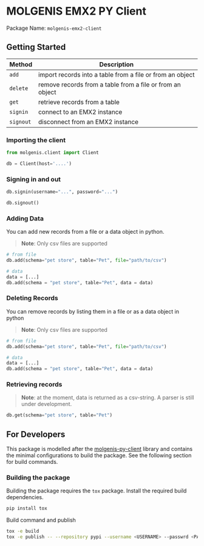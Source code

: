 # MOLGENIS EMX2 PY Client

Package Name: `molgenis-emx2-client`

## Getting Started

| Method | Description |
|--------|-------------|
| `add` | import records into a table from a file or from an object
| `delete` | remove records from a table from a file or from an object
| `get` | retrieve records from a table
| `signin` | connect to an EMX2 instance
| `signout` | disconnect from an EMX2 instance

### Importing the client

```py
from molgenis.client import Client

db = Client(host='....')
```

### Signing in and out

```py
db.signin(username="...", password="...")

db.signout()
```

### Adding Data

You can add new records from a file or a data object in python.

> **Note**: Only csv files are supported

```py
# from file
db.add(schema="pet store", table="Pet", file="path/to/csv")

# data
data = [...]
db.add(schema = "pet store", table="Pet", data = data)
```

### Deleting Records

You can remove records by listing them in a file or as a data object in python

> **Note**: Only csv files are supported

```py
# from file
db.add(schema="pet store", table="Pet", file="path/to/csv")

# data
data = [...]
db.add(schema = "pet store", table="Pet", data = data)
```

### Retrieving records

> **Note**: at the moment, data is returned as a csv-string. A parser is still under development.

```py
db.get(schema="pet store", table="Pet")
```

## For Developers

This package is modelled after the [molgenis-py-client](https://github.com/molgenis/molgenis-py-client/) library and contains the minimal configurations to build the package. See the following section for build commands.

### Building the package

Building the package requires the `tox` package. Install the required build dependencies.

```zsh
pip install tox
```

Build command and publish

```zsh
tox -e build
tox -e publish -- --repository pypi --username <USERNAME> --passwrd <PASSWORD>
```
